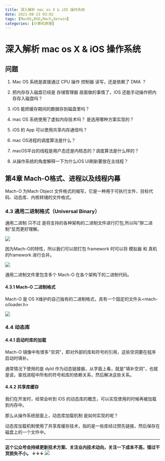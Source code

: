 ```yaml
---
title: 深入解析 mac os X & iOS 操作系统
date: 2021-08-23 03:02
tags: [MacOS,BSD,Mach,Derwin]
categories: [计算机原理]
---
```


# 深入解析 mac os X & iOS 操作系统

## 问题

1. Mac OS 系统是直接通过 CPU 操作 控制器 读写，还是依赖了 DMA ？

2. 把内存存入磁盘已经是 存储管理器 层面做的事情了，iOS 还能手动操作把内存存入磁盘吗？

3. iOS 能把缓存期间的数据存到磁盘里吗？

4. mac OS 系统使用了虚拟内存技术吗？ 是选用哪种方案实现的？

5. iOS 的 App 可以使用共享内存通信吗？

6. mac OS进程的调度算法是什么？

7. macOS平台的线程是用户态还是内核态的？调度算法是什么样的？

8. 从操作系统的角度解释一下为什么iOS UI刷新要放在主线程？

## 第4章 Mach-O格式、进程以及线程内幕

Mach-O 为Mach Object 文件格式的缩写，它是一种用于可执行文件、目标代码、动态库、内核转储的文件格式。

### 4.3 通用二进制格式（Universal Binary）

通用二进制 只不过 是将支持的各种架构的二进制文件进行打包,所以叫"胖二进制"反而更好理解。

![](https://tva1.sinaimg.cn/large/008i3skNgy1gtpzt3cy16j60ob03cq3d02.jpg)

因为Mach-O的特性，所以我们可以把打包 framework 时可以将 模拟器 和 真机 的framework 进行合并。

![](https://tva1.sinaimg.cn/large/008i3skNgy1gtpzul5i7gj60k10abwf402.jpg)

通用二进制文件里包含多个 Mach-O 在各个架构下的二进制代码。

#### 4.3.1 Mach-O 二进制格式

Mach-O 是 OS X维护的自己独有的二进制格式，具有一个固定的文件头<mach-o/loader.h>

![](https://tva1.sinaimg.cn/large/008i3skNgy1gtpzwh1ogmj60ny0a2js302.jpg)

### 4.4 动态库

#### 4.4.1 启动时库的加载

Mach-O 镜像中有很多"空洞"，即对外部的库和符号的引用，这些空洞要在程序启动时填补。

通常情况下使用的是 dyld 作为动态链接器，从字面上看，就是"填补空洞"，也就是说，查找进程中所有的符号和库的依赖关系，然后解决这些关系。

#### 4.4.2 共享库缓存

我们在开发时，经常会听到 iOS 的动态库的概念，可以实现使用的时候再被加载到内存中。

那么从操作系统层面上，动态库加载机制 是如何实现的呢？

动态库加载机制使用了共享库缓存技术，指的是一些库经过预先链接，然后保存在磁盘上的一个文件中。


------
**这个公众号会持续更新技术方案、关注业内技术动向，关注一下成本不高，错过干货损失不小。
↓↓↓**
![](https://tva1.sinaimg.cn/large/e6c9d24egy1gzzmv1p67mj21bi0hcwgh.jpg)
